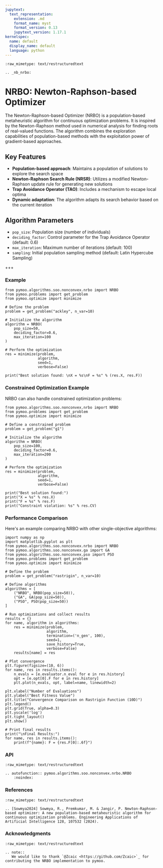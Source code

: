 ```yaml
---
jupytext:
  text_representation:
    extension: .md
    format_name: myst
    format_version: 0.13
    jupytext_version: 1.17.1
kernelspec:
  name: default
  display_name: default
  language: python
---
```


```{raw-cell}
:raw_mimetype: text/restructuredtext

.. _nb_nrbo:
```

# NRBO: Newton-Raphson-based Optimizer

The Newton-Raphson-based Optimizer (NRBO) is a population-based metaheuristic algorithm for continuous optimization problems. It is inspired by the Newton-Raphson method used in numerical analysis for finding roots of real-valued functions. The algorithm combines the exploration capabilities of population-based methods with the exploitation power of gradient-based approaches.

## Key Features

- **Population-based approach**: Maintains a population of solutions to explore the search space
- **Newton-Raphson Search Rule (NRSR)**: Utilizes a modified Newton-Raphson update rule for generating new solutions
- **Trap Avoidance Operator (TAO)**: Includes a mechanism to escape local optima
- **Dynamic adaptation**: The algorithm adapts its search behavior based on the current iteration

## Algorithm Parameters

- `pop_size`: Population size (number of individuals)
- `deciding_factor`: Control parameter for the Trap Avoidance Operator (default: 0.6)
- `max_iteration`: Maximum number of iterations (default: 100)
- `sampling`: Initial population sampling method (default: Latin Hypercube Sampling)

+++

### Example

```{code-cell} ipython3
from pymoo.algorithms.soo.nonconvex.nrbo import NRBO
from pymoo.problems import get_problem
from pymoo.optimize import minimize

# Define the problem
problem = get_problem("ackley", n_var=10)

# Initialize the algorithm
algorithm = NRBO(
    pop_size=50,
    deciding_factor=0.6,
    max_iteration=100
)

# Perform the optimization
res = minimize(problem,
               algorithm,
               seed=1,
               verbose=False)

print("Best solution found: \nX = %s\nF = %s" % (res.X, res.F))
```

### Constrained Optimization Example

NRBO can also handle constrained optimization problems:

```{code-cell} ipython3
from pymoo.algorithms.soo.nonconvex.nrbo import NRBO
from pymoo.problems import get_problem
from pymoo.optimize import minimize

# Define a constrained problem
problem = get_problem("g1")

# Initialize the algorithm
algorithm = NRBO(
    pop_size=100,
    deciding_factor=0.6,
    max_iteration=200
)

# Perform the optimization
res = minimize(problem,
               algorithm,
               seed=1,
               verbose=False)

print("Best solution found:")
print("X = %s" % res.X)
print("F = %s" % res.F)
print("Constraint violation: %s" % res.CV)
```

### Performance Comparison

Here's an example comparing NRBO with other single-objective algorithms:

```{code-cell} ipython3
import numpy as np
import matplotlib.pyplot as plt
from pymoo.algorithms.soo.nonconvex.nrbo import NRBO
from pymoo.algorithms.soo.nonconvex.ga import GA
from pymoo.algorithms.soo.nonconvex.pso import PSO
from pymoo.problems import get_problem
from pymoo.optimize import minimize

# Define the problem
problem = get_problem("rastrigin", n_var=10)

# Define algorithms
algorithms = [
    ("NRBO", NRBO(pop_size=50)),
    ("GA", GA(pop_size=50)),
    ("PSO", PSO(pop_size=50))
]

# Run optimizations and collect results
results = {}
for name, algorithm in algorithms:
    res = minimize(problem,
                   algorithm,
                   termination=('n_gen', 100),
                   seed=1,
                   save_history=True,
                   verbose=False)
    results[name] = res

# Plot convergence
plt.figure(figsize=(10, 6))
for name, res in results.items():
    n_evals = [e.evaluator.n_eval for e in res.history]
    opt = [e.opt[0].F for e in res.history]
    plt.plot(n_evals, opt, label=name, linewidth=2)

plt.xlabel("Number of Evaluations")
plt.ylabel("Best Fitness Value")
plt.title("Convergence Comparison on Rastrigin Function (10D)")
plt.legend()
plt.grid(True, alpha=0.3)
plt.yscale('log')
plt.tight_layout()
plt.show()

# Print final results
print("\nFinal Results:")
for name, res in results.items():
    print(f"{name}: F = {res.F[0]:.6f}")
```

### API

```{raw-cell}
:raw_mimetype: text/restructuredtext

.. autofunction:: pymoo.algorithms.soo.nonconvex.nrbo.NRBO
    :noindex:
```

### References

```{raw-cell}
:raw_mimetype: text/restructuredtext

.. [Sowmya2024] Sowmya, R., Premkumar, M. & Jangir, P. Newton-Raphson-based optimizer: A new population-based metaheuristic algorithm for continuous optimization problems. Engineering Applications of Artificial Intelligence 128, 107532 (2024).
```

### Acknowledgments

```{raw-cell}
:raw_mimetype: text/restructuredtext

.. note::
   We would like to thank `@Zcaic <https://github.com/Zcaic>`_ for contributing the NRBO implementation to pymoo.
```
